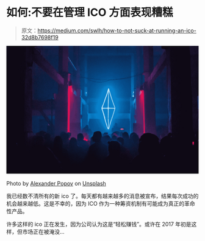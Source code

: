 # 如何:不要在管理 ICO 方面表现糟糕

> 原文：<https://medium.com/swlh/how-to-not-suck-at-running-an-ico-32d8b7698f19>

![](img/d0c3ef105c7db852c3941216c098a876.png)

Photo by [Alexander Popov](https://unsplash.com/photos/3InMDrsuYrk?utm_source=unsplash&utm_medium=referral&utm_content=creditCopyText) on [Unsplash](https://unsplash.com/?utm_source=unsplash&utm_medium=referral&utm_content=creditCopyText)

我已经数不清所有的新 ico 了。每天都有越来越多的消息被宣布，结果每次成功的机会越来越低。这是不幸的，因为 ICO 作为一种筹资机制有可能成为真正的革命性产品。

许多这样的 ico 正在发生，因为公司认为这是“轻松赚钱”。或许在 2017 年初是这样，但市场正在被淹没…